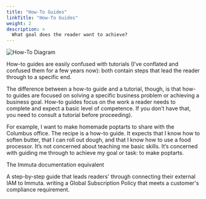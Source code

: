 ```yaml
---
title: "How-To Guides"
linkTitle: "How-To Guides"
weight: 2
description: >
  What goal does the reader want to achieve?
---
```


![How-To Diagram](/how-to.png 'How-To Diagram')

How-to guides are easily confused with tutorials (I’ve conflated and confused them for a few years now): both contain steps that lead the reader through to a specific end. 

The difference between a how-to guide and a tutorial, though, is that how-to guides are focused on solving a specific business problem or achieving a business goal. How-to guides focus on the work a reader needs to complete and expect a basic level of competence. If you don’t have that, you need to consult a tutorial before proceeding).

For example, I want to make homemade poptarts to share with the Columbus office. The recipe is a how-to guide. It expects that I know how to soften butter, that I can roll out dough, and that I know how to use a food processor. It’s not concerned about teaching me basic skills. It’s concerned with guiding me through to achieve my goal or task: to make poptarts.

The Immuta documentation equivalent

A step-by-step guide that leads readers' through 
connecting their external IAM to Immuta.
writing a Global Subscription Policy that meets a customer's compliance requirement.




